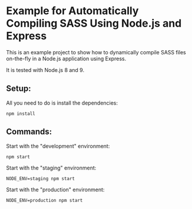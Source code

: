 Example for Automatically Compiling SASS Using Node.js and Express
==================================================================

This is an example project to show how to dynamically compile SASS files on-the-fly in a Node.js application using Express.

It is tested with Node.js 8 and 9.

## Setup:

All you need to do is install the dependencies:

   ```
   npm install
   ```


## Commands:

Start with the "development" environment:

   ```
   npm start
   ```

Start with the "staging" environment:

   ```
   NODE_ENV=staging npm start
   ```

Start with the "production" environment:

   ```
   NODE_ENV=production npm start
   ```